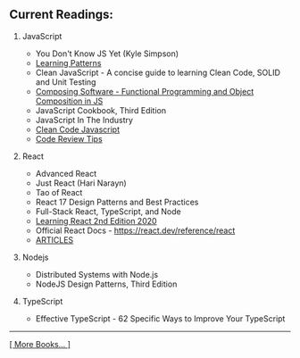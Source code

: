 
## Current Readings:

1. JavaScript
    - You Don't Know JS Yet (Kyle Simpson)
    - [Learning Patterns](https://www.patterns.dev/posts/introduction/)
    - Clean JavaScript - A concise guide to learning Clean Code, SOLID and Unit Testing
    - [Composing Software - Functional Programming and Object Composition in JS](https://medium.com/javascript-scene/composing-software-the-book-f31c77fc3ddc)
    - JavaScript Cookbook, Third Edition
    - JavaScript In The Industry
    - [Clean Code Javascript](https://github.com/ryanmcdermott/clean-code-javascript)
    - [Code Review Tips](https://github.com/ryanmcdermott/code-review-tips)

2. React
    - Advanced React
    - Just React (Hari Narayn)
    - Tao of React
    - React 17 Design Patterns and Best Practices
    - Full-Stack React, TypeScript, and Node
    - [Learning React 2nd Edition 2020](https://github.com/stepanenko/javascript-info/tree/master/Eve%20Porcello/Learning%20React%20-%20Book)
    - Official React Docs - https://react.dev/reference/react
    - [ARTICLES](https://github.com/stepanenko/stepanenko/blob/master/ARTICLES.md)

4. Nodejs
    - Distributed Systems with Node.js
    - NodeJS Design Patterns, Third Edition

5. TypeScript
    -  Effective TypeScript - 62 Specific Ways to Improve Your TypeScript

---

[[ More Books... ]](https://github.com/stepanenko/javascript-info#favourite-js-books)
